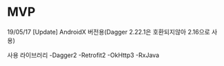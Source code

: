 # MVP
19/05/17 [Update] AndroidX 버전용(Dagger 2.22.1은 호환되지않아 2.16으로 사용)

사용 라이브러리
-Dagger2
-Retrofit2
-OkHttp3
-RxJava
